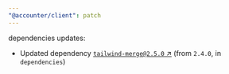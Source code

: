 ```yaml
---
"@accounter/client": patch
---
```

dependencies updates:
  - Updated dependency [`tailwind-merge@2.5.0` ↗︎](https://www.npmjs.com/package/tailwind-merge/v/2.5.0) (from `2.4.0`, in `dependencies`)
